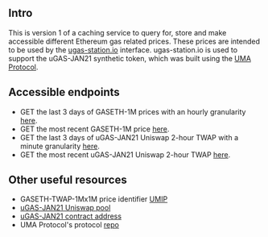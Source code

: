 ## Intro
This is version 1 of a caching service to query for, store and make accessible different Ethereum gas related prices. These prices are intended to be used by the [ugas-station.io](https://ugas-station.io/) interface. ugas-station.io is used to support the uGAS-JAN21 synthetic token, which was built using the [UMA Protocol](https://github.com/UMAprotocol/protocol).

## Accessible endpoints
- GET the last 3 days of GASETH-1M prices with an hourly granularity [here](https://ugasdata.info/median-range).
- GET the most recent GASETH-1M price [here](https://ugasdata.info/current-median).
- GET the last 3 days of uGAS-JAN21 Uniswap 2-hour TWAP with a minute granularity [here](https://ugasdata.info/twap-range).
- GET the most recent uGAS-JAN21 Uniswap 2-hour TWAP [here](https://ugasdata.info/current-twap).

## Other useful resources
- GASETH-TWAP-1Mx1M price identifier [UMIP](https://github.com/UMAprotocol/UMIPs/blob/master/UMIPs/umip-22.md)
- [uGAS-JAN21 Uniswap pool](https://app.uniswap.org/#/swap?outputCurrency=0x3d995510F8d82C2ea341845932b5DdDe0beAD9A3)
- [uGAS-JAN21 contract address](https://etherscan.io/address/0x516f595978D87B67401DaB7AfD8555c3d28a3Af4)
- UMA Protocol's protocol [repo](https://github.com/UMAprotocol/protocol)